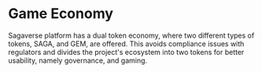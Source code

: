# Game Economy

Sagaverse platform has a dual token economy, where two different types of tokens, SAGA, and GEM, are offered. This avoids compliance issues with regulators and divides the project's ecosystem into two tokens for better usability, namely governance, and gaming.
